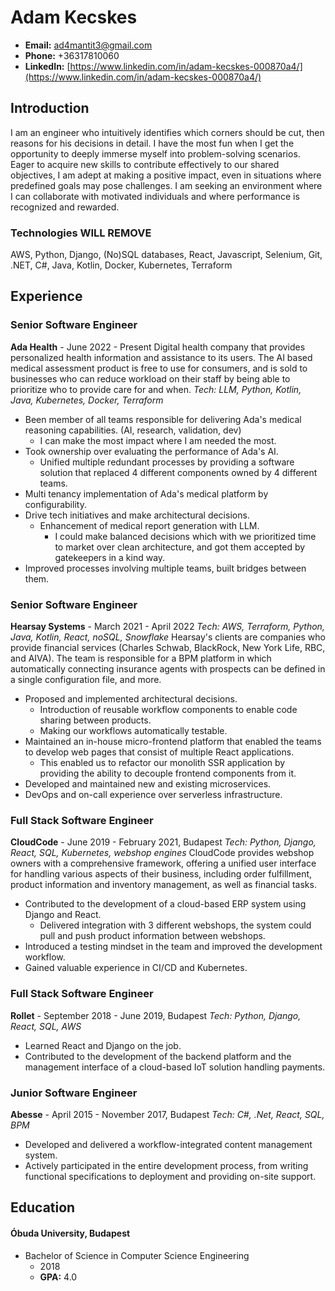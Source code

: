 
# Adam Kecskes
-  **Email:** ad4mantit3@gmail.com
-  **Phone:** +36317810060
-  **LinkedIn:** [https://www.linkedin.com/in/adam-kecskes-000870a4/](https://www.linkedin.com/in/adam-kecskes-000870a4/)
## Introduction
I am an engineer who intuitively identifies which corners should be cut, then reasons for his decisions in detail. I have the most fun when I get the opportunity to deeply immerse myself into problem-solving scenarios. Eager to acquire new skills to contribute effectively to our shared objectives, I am adept at making a positive impact, even in situations where predefined goals may pose challenges. I am seeking an environment where I can collaborate with motivated individuals and where performance is recognized and rewarded.
### Technologies WILL REMOVE
AWS, Python, Django, (No)SQL databases, React, Javascript, Selenium, Git, .NET, C#, Java, Kotlin, Docker, Kubernetes, Terraform
## Experience
### Senior Software Engineer
**Ada Health** - June 2022 - Present
Digital health company that provides personalized health information and assistance to its users. The AI based medical assessment product is free to use for consumers, and is sold to businesses who can reduce workload on their staff by being able to prioritize who to provide care for and when.
*Tech: LLM, Python, Kotlin, Java, Kubernetes, Docker, Terraform*
- Been member of all teams responsible for delivering Ada's medical reasoning capabilities. (AI, research, validation, dev)
	- I can make the most impact where I am needed the most.
- Took ownership over evaluating the performance of Ada's AI.
	- Unified multiple redundant processes by providing a software solution that replaced 4 different components owned by 4 different teams.
- Multi tenancy implementation of Ada's medical platform by configurability.
- Drive tech initiatives and make architectural decisions.
	- Enhancement of medical report generation with LLM.
		- I could make balanced decisions which with we prioritized time to market over clean architecture, and got them accepted by gatekeepers in a kind way.
- Improved processes involving multiple teams, built bridges between them.
### Senior Software Engineer
**Hearsay Systems** - March 2021 - April 2022
*Tech: AWS, Terraform, Python, Java, Kotlin, React, noSQL, Snowflake*
Hearsay's clients are companies who provide financial services (Charles Schwab, BlackRock, New York Life, RBC, and AIVA). The team is responsible for a BPM platform in which automatically connecting insurance agents with prospects can be defined in a single configuration file, and more.
- Proposed and implemented architectural decisions.
	- Introduction of reusable workflow components to enable code sharing between products.
	- Making our workflows automatically testable.
- Maintained an in-house micro-frontend platform that enabled the teams to develop web pages that consist of multiple React applications.
	- This enabled us to refactor our monolith SSR application by providing the ability to decouple frontend components from it.
- Developed and maintained new and existing microservices.
- DevOps and on-call experience over serverless infrastructure.
### Full Stack Software Engineer
**CloudCode** - June 2019 - February 2021, Budapest
*Tech: Python, Django, React, SQL, Kubernetes, webshop engines*
CloudCode provides webshop owners with a comprehensive framework, offering a unified user interface for handling various aspects of their business, including order fulfillment, product information and inventory management, as well as financial tasks.
- Contributed to the development of a cloud-based ERP system using Django and React.
	- Delivered integration with 3 different webshops, the system could pull and push product information between webshops.
- Introduced a testing mindset in the team and improved the development workflow.
- Gained valuable experience in CI/CD and Kubernetes.
### Full Stack Software Engineer
**Rollet** - September 2018 - June 2019, Budapest
*Tech: Python, Django, React, SQL, AWS*
- Learned React and Django on the job.
- Contributed to the development of the backend platform and the management interface of a cloud-based IoT solution handling payments.
### Junior Software Engineer
**Abesse** - April 2015 - November 2017, Budapest
*Tech: C#, .Net, React, SQL, BPM*
- Developed and delivered a workflow-integrated content management system.
- Actively participated in the entire development process, from writing functional specifications to deployment and providing on-site support.
## Education
#### Óbuda University, Budapest
- Bachelor of Science in Computer Science Engineering
	- 2018
	-  **GPA:** 4.0
